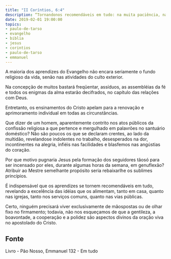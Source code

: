 ```yaml
---
title: "II Coríntios, 6:4"
description: “Tornando­nos recomendáveis em tudo: na muita paciência, nas aflições, nas necessidades, nas angústias.” - Paulo
date: 2019-02-01 19:00:00
topics: 
- paulo-de-tarso
- evangelho
- biblia
- jesus
- corintios
- paulo-de-tarso
- emmanuel
---
```


A maioria dos aprendizes do Evangelho não encara seriamente o fundo
religioso da vida, senão nas atividades do culto exterior.

Na concepção de muitos bastará freqüentar, assíduos, as assembléias da fé e
todos os enigmas da alma estarão decifrados, no capítulo das relações com Deus.

Entretanto, os ensinamentos do Cristo apelam para a renovação e
aprimoramento individual em todas as circunstâncias.

Que dizer de um homem, aparentemente contrito nos atos públicos da
confissão religiosa a que pertence e mergulhado em palavrões no santuário
doméstico? Não são poucos os que se declaram crentes, ao lado da multidão,
revelando­se indolentes no trabalho, desesperados na dor, incontinentes na alegria,
infiéis nas facilidades e blasfemos nas angústias do coração.

Por que motivo pugnaria Jesus pela formação dos seguidores tão­só para ser
incensado por eles, durante algumas horas da semana, em genuflexão? Atribuir ao
Mestre semelhante propósito seria rebaixar­lhe os sublimes princípios.

É indispensável que os aprendizes se tornem recomendáveis em tudo,
revelando a excelência das idéias que os alimentam, tanto em casa, quanto nas
igrejas, tanto nos serviços comuns, quanto nas vias públicas.

Certo, ninguém precisará viver exclusivamente de mãos­postas ou de olhar
fixo no firmamento; todavia, não nos esqueçamos de que a gentileza, a boa­vontade,
a cooperação e a polidez são aspectos divinos da oração viva no apostolado do
Cristo.



## Fonte
Livro - Pão Nosso, Emmanuel
132 - Em tudo
